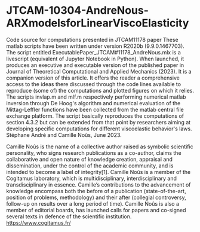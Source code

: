 # JTCAM-10304-AndreNous-ARXmodelsforLinearViscoElasticity
Code source for computations presented in JTCAM11178 paper
These matlab scripts have been written under version R2020b (9.9.0.1467703).
The script entitled ExecutablePaper_JTCAM#11178_AndreNous.mlx is a livescript
(equivalent of Jupyter Notebook in Python). When launched, it produces
an executive and executable version of the published paper in Journal of Theoretical Computational
and Applied Mechanics (2023). 
It is a companion version of this article. It offers the reader
a comprehensive access to the ideas there discussed through the code lines available
to reproduce (some of) the computations and plotted figures on which it relies.
The scripts invlap.m and mlf.m respectively performing numerical matlab inversion through De Hoog's algorithm
and numerical evaluation of the Mittag-Leffler functions have been collected from the matlab central file exchange platform.
The script basically reproduces the computations of section 4.3.2 but can be extended from that point
by researchers aiming at developing specific computations for different viscoelastic behavior's laws.
Stéphane André and Camille Noûs, June 2023.

Camille Noûs is the name of a collective author raised as symbolic scientific personality, who signs research publications as a co-author, claims the collaborative and open nature of knowledge creation, appraisal and dissemination, under the control of the academic community, and is intended to become a label of integrity[1]. Camille Noûs is a member of the Cogitamus laboratory, which is multidisciplinary, interdisciplinary and transdisciplinary in essence.
Camille’s contributions to the advancement of knowledge encompass both the before of a publication (state-of-the-art, position of problems, methodology) and their after (collegial controversy, follow-up on results over a long period of time). Camille Noûs is also a member of editorial boards, has launched calls for papers and co-signed several texts in defence of the scientific institution.
https://www.cogitamus.fr/
